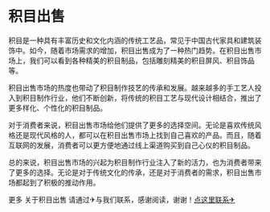 # 积目出售

积目是一种具有丰富历史和文化内涵的传统工艺品，常见于中国古代家具和建筑装饰中。如今，随着市场需求的增加，积目出售成为了一种热门趋势。在积目出售市场上，我们可以看到各种精美的积目制品，包括雕刻精美的积目屏风、积目饰品等。

积目出售市场的热度也带动了积目制作技艺的传承和发展。越来越多的手工艺人投入到积目制作行业，他们不断创新，将传统的积目工艺与现代设计相结合，推出了更多样化、个性化的积目制品。

对于消费者来说，积目出售市场给他们提供了更多的选择空间。无论是喜欢传统风格还是现代风格的人，都可以在积目出售市场上找到自己喜欢的产品。而且，随着互联网的发展，消费者可以更方便地通过线上渠道购买到自己心仪的积目制品。

总的来说，积目出售市场的兴起为积目制作行业注入了新的活力，也为消费者带来了更多的选择。无论是对于传统文化的传承，还是对于消费者的需求，积目出售市场都起到了积极的推动作用。

更多 关于积目出售 请通过✈与我们联系，感谢阅读，谢谢！[点这里联系✈](https://ww.k02.cc)